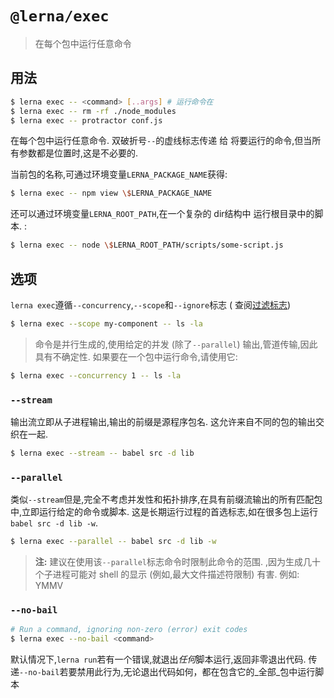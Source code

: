 # `@lerna/exec`

> 在每个包中运行任意命令

## 用法

```sh
$ lerna exec -- <command> [..args] # 运行命令在
$ lerna exec -- rm -rf ./node_modules
$ lerna exec -- protractor conf.js
```

在每个包中运行任意命令. 双破折号`--`的虚线标志传递 给 将要运行的命令,但当所有参数都是位置时,这是不必要的.

当前包的名称,可通过环境变量`LERNA_PACKAGE_NAME`获得:

```sh
$ lerna exec -- npm view \$LERNA_PACKAGE_NAME
```

还可以通过环境变量`LERNA_ROOT_PATH`,在一个复杂的 dir结构中 运行根目录中的脚本. :

```sh
$ lerna exec -- node \$LERNA_ROOT_PATH/scripts/some-script.js
```

## 选项

`lerna exec`遵循`--concurrency`,`--scope`和`--ignore`标志 ( 查阅[过滤标志](https://www.npmjs.com/package/@lerna/filter-options))

```sh
$ lerna exec --scope my-component -- ls -la
```

> 命令是并行生成的,使用给定的并发 (除了`--parallel`) 输出,管道传输,因此具有不确定性. 如果要在一个包中运行命令,请使用它:

```sh
$ lerna exec --concurrency 1 -- ls -la
```

### `--stream`

输出流立即从子进程输出,输出的前缀是源程序包名. 这允许来自不同的包的输出交织在一起.

```sh
$ lerna exec --stream -- babel src -d lib
```

### `--parallel`

类似`--stream`但是,完全不考虑并发性和拓扑排序,在具有前缀流输出的所有匹配包中,立即运行给定的命令或脚本. 这是长期运行过程的首选标志,如在很多包上运行`babel src -d lib -w`.

```sh
$ lerna exec --parallel -- babel src -d lib -w
```

> **注:** 建议在使用该`--parallel`标志命令时限制此命令的范围. ,因为生成几十个子进程可能对 shell 的显示 (例如,最大文件描述符限制) 有害. 例如: YMMV

### `--no-bail`

```sh
# Run a command, ignoring non-zero (error) exit codes
$ lerna exec --no-bail <command>
```

默认情况下,`lerna run`若有一个错误,就退出*任何*脚本运行,返回非零退出代码. 传递`--no-bail`若要禁用此行为,无论退出代码如何，都在包含它的_全部_包中运行脚本
